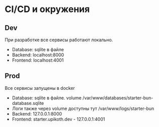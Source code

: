 # CI/CD и окружения

## Dev

При разработке все сервисы работают локально.

- Database: sqlite в файле
- Backend: localhost:8000
- Frontend: localhost:4001

## Prod

Все сервисы запущены в docker

- Database: sqlite в файле. volume /var/www/databases/starter-bun-database.sqlite
- Логи также через volume доступны тут /var/www/logs/starter-bun
- Backend: 127.0.0.1:8000
- Frontend: starter.upikoth.dev - 127.0.0.1:4001
